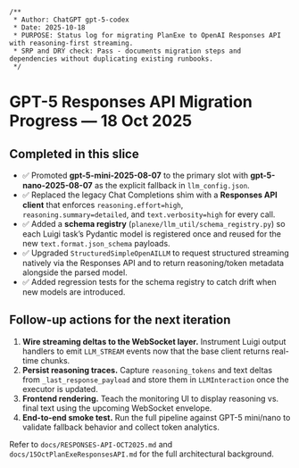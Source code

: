 ```
/**
 * Author: ChatGPT gpt-5-codex
 * Date: 2025-10-18
 * PURPOSE: Status log for migrating PlanExe to OpenAI Responses API with reasoning-first streaming.
 * SRP and DRY check: Pass - documents migration steps and dependencies without duplicating existing runbooks.
 */
```

# GPT-5 Responses API Migration Progress — 18 Oct 2025

## Completed in this slice

- ✅ Promoted **gpt-5-mini-2025-08-07** to the primary slot with **gpt-5-nano-2025-08-07** as the explicit fallback in `llm_config.json`.
- ✅ Replaced the legacy Chat Completions shim with a **Responses API client** that enforces `reasoning.effort=high`, `reasoning.summary=detailed`, and `text.verbosity=high` for every call.
- ✅ Added a **schema registry** (`planexe/llm_util/schema_registry.py`) so each Luigi task’s Pydantic model is registered once and reused for the new `text.format.json_schema` payloads.
- ✅ Upgraded `StructuredSimpleOpenAILLM` to request structured streaming natively via the Responses API and to return reasoning/token metadata alongside the parsed model.
- ✅ Added regression tests for the schema registry to catch drift when new models are introduced.

## Follow-up actions for the next iteration

1. **Wire streaming deltas to the WebSocket layer.** Instrument Luigi output handlers to emit `LLM_STREAM` events now that the base client returns real-time chunks.
2. **Persist reasoning traces.** Capture `reasoning_tokens` and text deltas from `_last_response_payload` and store them in `LLMInteraction` once the executor is updated.
3. **Frontend rendering.** Teach the monitoring UI to display reasoning vs. final text using the upcoming WebSocket envelope.
4. **End-to-end smoke test.** Run the full pipeline against GPT-5 mini/nano to validate fallback behavior and collect token analytics.

Refer to `docs/RESPONSES-API-OCT2025.md` and `docs/15OctPlanExeResponsesAPI.md` for the full architectural background.
